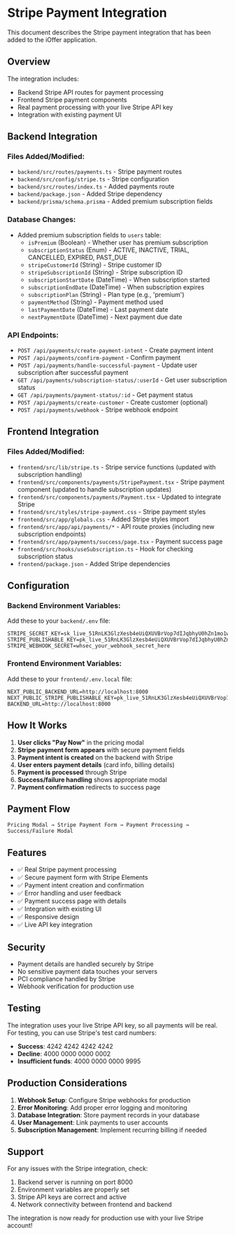 # Stripe Payment Integration

This document describes the Stripe payment integration that has been added to the iOffer application.

## Overview

The integration includes:
- Backend Stripe API routes for payment processing
- Frontend Stripe payment components
- Real payment processing with your live Stripe API key
- Integration with existing payment UI

## Backend Integration

### Files Added/Modified:
- `backend/src/routes/payments.ts` - Stripe payment routes
- `backend/src/config/stripe.ts` - Stripe configuration
- `backend/src/routes/index.ts` - Added payments route
- `backend/package.json` - Added Stripe dependency
- `backend/prisma/schema.prisma` - Added premium subscription fields

### Database Changes:
- Added premium subscription fields to `users` table:
  - `isPremium` (Boolean) - Whether user has premium subscription
  - `subscriptionStatus` (Enum) - ACTIVE, INACTIVE, TRIAL, CANCELLED, EXPIRED, PAST_DUE
  - `stripeCustomerId` (String) - Stripe customer ID
  - `stripeSubscriptionId` (String) - Stripe subscription ID
  - `subscriptionStartDate` (DateTime) - When subscription started
  - `subscriptionEndDate` (DateTime) - When subscription expires
  - `subscriptionPlan` (String) - Plan type (e.g., 'premium')
  - `paymentMethod` (String) - Payment method used
  - `lastPaymentDate` (DateTime) - Last payment date
  - `nextPaymentDate` (DateTime) - Next payment due date

### API Endpoints:
- `POST /api/payments/create-payment-intent` - Create payment intent
- `POST /api/payments/confirm-payment` - Confirm payment
- `POST /api/payments/handle-successful-payment` - Update user subscription after successful payment
- `GET /api/payments/subscription-status/:userId` - Get user subscription status
- `GET /api/payments/payment-status/:id` - Get payment status
- `POST /api/payments/create-customer` - Create customer (optional)
- `POST /api/payments/webhook` - Stripe webhook endpoint

## Frontend Integration

### Files Added/Modified:
- `frontend/src/lib/stripe.ts` - Stripe service functions (updated with subscription handling)
- `frontend/src/components/payments/StripePayment.tsx` - Stripe payment component (updated to handle subscription updates)
- `frontend/src/components/payments/Payment.tsx` - Updated to integrate Stripe
- `frontend/src/styles/stripe-payment.css` - Stripe payment styles
- `frontend/src/app/globals.css` - Added Stripe styles import
- `frontend/src/app/api/payments/*` - API route proxies (including new subscription endpoints)
- `frontend/src/app/payments/success/page.tsx` - Payment success page
- `frontend/src/hooks/useSubscription.ts` - Hook for checking subscription status
- `frontend/package.json` - Added Stripe dependencies

## Configuration

### Backend Environment Variables:
Add these to your `backend/.env` file:
```
STRIPE_SECRET_KEY=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
STRIPE_PUBLISHABLE_KEY=pk_live_51RnLK3GlzXesb4eUiQXUVBrVop7dIJqbhyU0hZn1mo1wdt12EYkqzxNnNoIu7HzlCkw6Z5nQNxKiVnQ587bScfUm00kzei2JSi
STRIPE_WEBHOOK_SECRET=whsec_your_webhook_secret_here
```

### Frontend Environment Variables:
Add these to your `frontend/.env.local` file:
```
NEXT_PUBLIC_BACKEND_URL=http://localhost:8000
NEXT_PUBLIC_STRIPE_PUBLISHABLE_KEY=pk_live_51RnLK3GlzXesb4eUiQXUVBrVop7dIJqbhyU0hZn1mo1wdt12EYkqzxNnNoIu7HzlCkw6Z5nQNxKiVnQ587bScfUm00kzei2JSi
BACKEND_URL=http://localhost:8000
```

## How It Works

1. **User clicks "Pay Now"** in the pricing modal
2. **Stripe payment form appears** with secure payment fields
3. **Payment intent is created** on the backend with Stripe
4. **User enters payment details** (card info, billing details)
5. **Payment is processed** through Stripe
6. **Success/failure handling** shows appropriate modal
7. **Payment confirmation** redirects to success page

## Payment Flow

```
Pricing Modal → Stripe Payment Form → Payment Processing → Success/Failure Modal
```

## Features

- ✅ Real Stripe payment processing
- ✅ Secure payment form with Stripe Elements
- ✅ Payment intent creation and confirmation
- ✅ Error handling and user feedback
- ✅ Payment success page with details
- ✅ Integration with existing UI
- ✅ Responsive design
- ✅ Live API key integration

## Security

- Payment details are handled securely by Stripe
- No sensitive payment data touches your servers
- PCI compliance handled by Stripe
- Webhook verification for production use

## Testing

The integration uses your live Stripe API key, so all payments will be real. For testing, you can use Stripe's test card numbers:

- **Success**: 4242 4242 4242 4242
- **Decline**: 4000 0000 0000 0002
- **Insufficient funds**: 4000 0000 0000 9995

## Production Considerations

1. **Webhook Setup**: Configure Stripe webhooks for production
2. **Error Monitoring**: Add proper error logging and monitoring
3. **Database Integration**: Store payment records in your database
4. **User Management**: Link payments to user accounts
5. **Subscription Management**: Implement recurring billing if needed

## Support

For any issues with the Stripe integration, check:
1. Backend server is running on port 8000
2. Environment variables are properly set
3. Stripe API keys are correct and active
4. Network connectivity between frontend and backend

The integration is now ready for production use with your live Stripe account!


